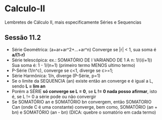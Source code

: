 # Calculo-II
Lembretes de Cálculo II, mais especificamente Séries e Sequencias


## Sessão 11.2
- Série Geométrica: (a+ar+ar^2+...+ar^n)   Converge se |r| < 1, sua soma é **a/(1-r)**
- Série telescópica: ex.: SOMATÓRIO DE I VARIANDO DE 1 A n: 1/(i(i+1))    Sua soma é: 1 - 1/(n+1) (primeiro termo MENOS ultimo termo)
- P-Série (1/n^c), converge se c<1, diverge se c>=1;
- Série Harmônica: 1/n, diverge (P-Série, p=1)
- Se o limite da SEQUENCIA (an) existe então an converge e é igual a L, sendo **L = lim an**
- Porém a SÉRIE **só converge se L = 0**, se **L != 0 nada posso afirmar**, isto é, se L != 0 a série pode ou não convergir
- Se SOMATÓRIO a*n* e SOMATÓRIO b*n* convergem, então SOMATORIO Ca*n* (onde C é uma constante) converge, bem como, SOMATÓRIO (a*n* + b*n*) e SOMATÓRIO (a*n* - b*n*)  (DICA: quebre o somatório em cada termo) 
